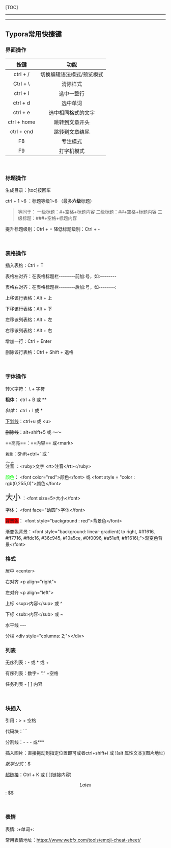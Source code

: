 [TOC]

---
---
## Typora常用快捷键


### 界面操作

|    按键     |           功能            |
| :---------: | :-----------------------: |
|  ctrl + /   | 切换编辑语法模式/预览模式 |
|  Ctrl + \   |         清除样式          |
|  ctrl + l   |        选中一整行         |
|  ctrl + d   |         选中单词          |
|  ctrl + e   |    选中相同格式的文字     |
| ctrl + home |      跳转到文章开头       |
| ctrl + end  |      跳转到文章结尾       |
|     F8      |         专注模式          |
|     F9      |        打字机模式         |

<br>

### 标题操作

生成目录：[toc]按回车

ctrl + 1 \~6 ：标题等级1\~6 （最多**六级**标题）

> 等同于：
> 一级标题：#+空格+标题内容
> 二级标题：##+空格+标题内容
> 三级标题：###+空格+标题内容 

提升标题级别：Ctrl + =
降低标题级别：Ctrl + -

<br> 

### 表格操作

插入表格：Ctrl + T

表格左对齐：在表格标题栏--------前加:号，如:--------

表格右对齐：在表格标题栏--------后加:号，如--------:

上移该行表格：Alt + 上

下移该行表格：Alt + 下

左移该列表格：Alt + 左

右移该列表格：Alt + 右

增加一行：Ctrl + Enter

删除该行表格：Ctrl + Shift + 退格

<br>

### 字体操作

转义字符： \ + 字符

**粗体**： ctrl + B 或 \**

*斜体*： ctrl + I  或 \*

<u>下划线</u>：ctrl+u 或 \<u>

~~删除线~~：alt+shift+5 或 ～～

==高亮==：\==内容== 或\<mark>

`着重`：Shift+ctrl+\` 或  \`

<ruby>注音 <rt>zhu yin</rt></ruby> ：\<ruby>文字 \<rt>注音\</rt>\</ruby>

<font  style = "color:rgb(0,255,0)">颜色</font>： \<font color="red">颜色\</font> 或 \<font  style = "color : rgb(0,255,0)">颜色\</font>

<font size=5>大小</font> ：\<font size=5>大小\</font>

<font face="幼圆">字体</font>： \<font face="幼圆">字体\</font>

<font style="background:red">背景色</font>： \<font style="background : red">背景色\</font>

渐变色背景：\<font style="background: linear-gradient( to right, #ff1616, #ff7716, #ffdc16, #36c945, #10a5ce, #0f0096, #a51eff, #ff1616);">渐变色背景\</font>
<br>

### 格式

居中 \<center>

右对齐 \<p align="right">

左对齐 \<p align="left">

上标 \<sup>内容\</sup> 或 ^

下标 \<sub>内容\</sub> 或 ~

水平线 \-\-\-

分栏 \<div style="columns: 2;">\</div>
<br>


### 列表

无序列表：-  或  * 或 +

有序列表：数字+ “.” +空格

任务列表 - [ ] 内容

<br>

### 块插入

引用：> + 空格

代码块：\`\``

分割线：- - - 或*\*\*

插入图片：直接拖动到指定位置即可或者ctrl+shift+i  或 \!\[alt 属性文本](图片地址)

$数学公式$：\$

[超链接]()：Ctrl + K 或 \[ ](链接内容)

$$Latex$$ : \$$

<br>

### 表情

表情: :+单词+:

常用表情地址：https://www.webfx.com/tools/emoji-cheat-sheet/
